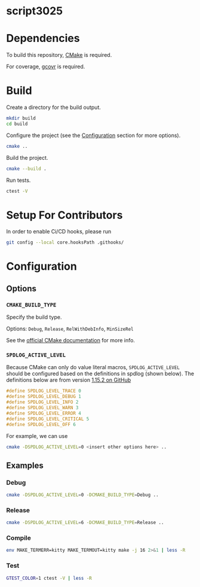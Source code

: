 # script3025

# Dependencies
To build this repository, [CMake](https://cmake.org/) is required.

For coverage, [gcovr](https://github.com/gcovr/gcovr) is required.

# Build
Create a directory for the build output.
```bash
mkdir build
cd build
```

Configure the project (see the [Configuration](#configuration) section for more options).
```bash
cmake ..
```

Build the project.
```bash
cmake --build .
```

Run tests.
```bash
ctest -V
```

# Setup For Contributors
In order to enable Ci/CD hooks, please run
```bash
git config --local core.hooksPath .githooks/
```

# Configuration
## Options
### `CMAKE_BUILD_TYPE`
Specify the build type.

Options: `Debug`, `Release`, `RelWithDebInfo`, `MinSizeRel`

See the [official CMake documentation](https://cmake.org/cmake/help/latest/variable/CMAKE_BUILD_TYPE.html)
for more info.

### `SPDLOG_ACTIVE_LEVEL`
Because CMake can only do value literal macros, `SPDLOG_ACTIVE_LEVEL` should be configured based on
the definitions in spdlog (shown below).
The definitions below are from version [1.15.2 on GitHub](
https://github.com/gabime/spdlog/blob/48bcf39a661a13be22666ac64db8a7f886f2637e/include/spdlog/common.h#L231-L237)
```c++
#define SPDLOG_LEVEL_TRACE 0
#define SPDLOG_LEVEL_DEBUG 1
#define SPDLOG_LEVEL_INFO 2
#define SPDLOG_LEVEL_WARN 3
#define SPDLOG_LEVEL_ERROR 4
#define SPDLOG_LEVEL_CRITICAL 5
#define SPDLOG_LEVEL_OFF 6
```
For example, we can use
```bash
cmake -DSPDLOG_ACTIVE_LEVEL=0 <insert other options here> ..
```

## Examples
### Debug
```bash
cmake -DSPDLOG_ACTIVE_LEVEL=0 -DCMAKE_BUILD_TYPE=Debug ..
```

### Release
```bash
cmake -DSPDLOG_ACTIVE_LEVEL=6 -DCMAKE_BUILD_TYPE=Release ..
```

### Compile
```bash
env MAKE_TERMERR=kitty MAKE_TERMOUT=kitty make -j 16 2>&1 | less -R
```

### Test
```bash
GTEST_COLOR=1 ctest -V | less -R
```

